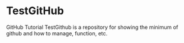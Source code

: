 # TestGitHub
GitHub Tutorial
TestGithub is a repository for showing the minimum of github and how to manage, function, etc.
